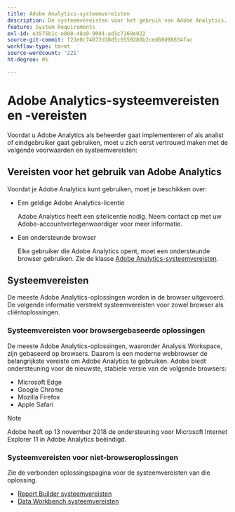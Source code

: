 ```yaml
---
title: Adobe Analytics-systeemvereisten
description: De systeemvereisten voor het gebruik van Adobe Analytics.
feature: System Requirements
exl-id: e3575b1c-e088-48a9-90d4-ad1c7169e022
source-git-commit: f23e0c74072d38d5c6559288b2ced60d98634fac
workflow-type: tm+mt
source-wordcount: '221'
ht-degree: 0%

---
```


# Adobe Analytics-systeemvereisten en -vereisten

Voordat u Adobe Analytics als beheerder gaat implementeren of als analist of eindgebruiker gaat gebruiken, moet u zich eerst vertrouwd maken met de volgende voorwaarden en systeemvereisten:

## Vereisten voor het gebruik van Adobe Analytics

Voordat je Adobe Analytics kunt gebruiken, moet je beschikken over:

* Een geldige Adobe Analytics-licentie

  Adobe Analytics heeft een sitelicentie nodig. Neem contact op met uw Adobe-accountvertegenwoordiger voor meer informatie. <!--is this phrased correctly? Is this important? -->

* Een ondersteunde browser

  Elke gebruiker die Adobe Analytics opent, moet een ondersteunde browser gebruiken. Zie de klasse [Adobe Analytics-systeemvereisten](https://experienceleague.adobe.com/docs/analytics/analyze/admin-overview/sys-reqs.html?lang=en).

<!-- are there more? -->

## Systeemvereisten

De meeste Adobe Analytics-oplossingen worden in de browser uitgevoerd. De volgende informatie verstrekt systeemvereisten voor zowel browser als cliëntoplossingen.

### Systeemvereisten voor browsergebaseerde oplossingen

De meeste Adobe Analytics-oplossingen, waaronder Analysis Workspace, zijn gebaseerd op browsers. Daarom is een moderne webbrowser de belangrijkste vereiste om Adobe Analytics te gebruiken. Adobe biedt ondersteuning voor de nieuwste, stabiele versie van de volgende browsers:

* Microsoft Edge
* Google Chrome
* Mozilla Firefox
* Apple Safari

>[!NOTE]
>
>Adobe heeft op 13 november 2018 de ondersteuning voor Microsoft Internet Explorer 11 in Adobe Analytics beëindigd.

### Systeemvereisten voor niet-browseroplossingen

Zie de verbonden oplossingspagina voor de systeemvereisten van die oplossing.

* [Report Builder systeemvereisten](/help/analyze/report-builder/setup/system-requirements.md)
* [Data Workbench systeemvereisten](https://experienceleague.adobe.com/docs/data-workbench/using/install/c-data-workbench-client-install.html)
